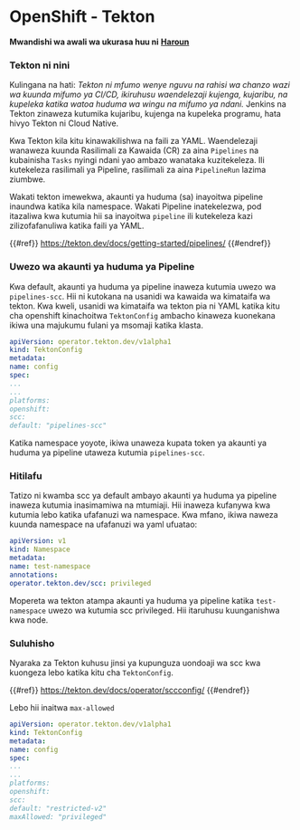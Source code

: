 # OpenShift - Tekton

**Mwandishi wa awali wa ukurasa huu ni** [**Haroun**](https://www.linkedin.com/in/haroun-al-mounayar-571830211)

### Tekton ni nini

Kulingana na hati: _Tekton ni mfumo wenye nguvu na rahisi wa chanzo wazi wa kuunda mifumo ya CI/CD, ikiruhusu waendelezaji kujenga, kujaribu, na kupeleka katika watoa huduma wa wingu na mifumo ya ndani._ Jenkins na Tekton zinaweza kutumika kujaribu, kujenga na kupeleka programu, hata hivyo Tekton ni Cloud Native.&#x20;

Kwa Tekton kila kitu kinawakilishwa na faili za YAML. Waendelezaji wanaweza kuunda Rasilimali za Kawaida (CR) za aina `Pipelines` na kubainisha `Tasks` nyingi ndani yao ambazo wanataka kuzitekeleza. Ili kutekeleza rasilimali ya Pipeline, rasilimali za aina `PipelineRun` lazima ziumbwe.

Wakati tekton imewekwa, akaunti ya huduma (sa) inayoitwa pipeline inaundwa katika kila namespace. Wakati Pipeline inatekelezwa, pod itazaliwa kwa kutumia hii sa inayoitwa `pipeline` ili kutekeleza kazi zilizofafanuliwa katika faili ya YAML.

{{#ref}}
https://tekton.dev/docs/getting-started/pipelines/
{{#endref}}

### Uwezo wa akaunti ya huduma ya Pipeline

Kwa default, akaunti ya huduma ya pipeline inaweza kutumia uwezo wa `pipelines-scc`. Hii ni kutokana na usanidi wa kawaida wa kimataifa wa tekton. Kwa kweli, usanidi wa kimataifa wa tekton pia ni YAML katika kitu cha openshift kinachoitwa `TektonConfig` ambacho kinaweza kuonekana ikiwa una majukumu fulani ya msomaji katika klasta.
```yaml
apiVersion: operator.tekton.dev/v1alpha1
kind: TektonConfig
metadata:
name: config
spec:
...
...
platforms:
openshift:
scc:
default: "pipelines-scc"
```
Katika namespace yoyote, ikiwa unaweza kupata token ya akaunti ya huduma ya pipeline utaweza kutumia `pipelines-scc`.

### Hitilafu

Tatizo ni kwamba scc ya default ambayo akaunti ya huduma ya pipeline inaweza kutumia inasimamiwa na mtumiaji. Hii inaweza kufanywa kwa kutumia lebo katika ufafanuzi wa namespace. Kwa mfano, ikiwa naweza kuunda namespace na ufafanuzi wa yaml ufuatao:
```yaml
apiVersion: v1
kind: Namespace
metadata:
name: test-namespace
annotations:
operator.tekton.dev/scc: privileged
```
Mopereta wa tekton atampa akaunti ya huduma ya pipeline katika `test-namespace` uwezo wa kutumia scc privileged. Hii itaruhusu kuunganishwa kwa node.

### Suluhisho

Nyaraka za Tekton kuhusu jinsi ya kupunguza uondoaji wa scc kwa kuongeza lebo katika kitu cha `TektonConfig`.

{{#ref}}
https://tekton.dev/docs/operator/sccconfig/
{{#endref}}

Lebo hii inaitwa `max-allowed`&#x20;
```yaml
apiVersion: operator.tekton.dev/v1alpha1
kind: TektonConfig
metadata:
name: config
spec:
...
...
platforms:
openshift:
scc:
default: "restricted-v2"
maxAllowed: "privileged"
```

